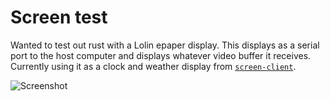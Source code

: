 # Screen test

Wanted to test out rust with a Lolin epaper display. This displays as a serial port to the host computer and displays whatever video buffer it receives. Currently using it as a clock and weather display from [`screen-client`](https://github.com/etrombly/screen-client).

![Screenshot](/screenshot.png?raw=true "Screenshot")